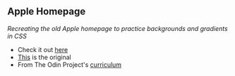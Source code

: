 ## Apple Homepage

_Recreating the old Apple homepage to practice backgrounds and gradients in CSS_

* Check it out [here](https://pudu87.github.io/apple-homepage/)
* [This](https://web.archive.org/web/20140301004610/http://www.apple.com/) is the original
* From The Odin Project's [curriculum](https://www.theodinproject.com/paths/full-stack-ruby-on-rails/courses/html-and-css/lessons/building-with-backgrounds-and-gradients)
